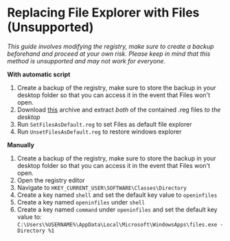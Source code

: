 # Replacing File Explorer with Files (Unsupported)

*This guide involves modifying the registry, make sure to create a backup beforehand and proceed at your own risk. Please keep in mind that this method is unsupported and may not work for everyone.*

**With automatic script**
1. Create a backup of the registry, make sure to store the backup in your desktop folder so that you can access it in the event that Files won't open.
2. Download [this](https://raw.githubusercontent.com/files-community/files-community.github.io/main/data/SetFilesAsDefault.zip) archive and extract *both* of the contained .reg files *to the desktop*
3. Run `SetFilesAsDefault.reg` to set Files as default file explorer
4. Run `UnsetFilesAsDefault.reg` to restore windows explorer

**Manually**
1. Create a backup of the registry, make sure to store the backup in your desktop folder so that you can access it in the event that Files won't open.
2. Open the registry editor
3. Navigate to `HKEY_CURRENT_USER\SOFTWARE\Classes\Directory`
4. Create a key named `shell` and set the default key value to `openinfiles`
5. Create a key named `openinfiles` under `shell`
5. Create a key named `command` under `openinfiles` and set the default key value to:
`C:\Users\%USERNAME%\AppData\Local\Microsoft\WindowsApps\files.exe -Directory %1`
